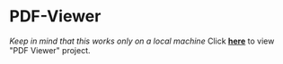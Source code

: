 # PDF-Viewer
*Keep in mind that this works only on a local machine*
Click <b>[here](https://felekswebs.github.io/PDF-Viewer/)</b> to view "PDF Viewer" project.
